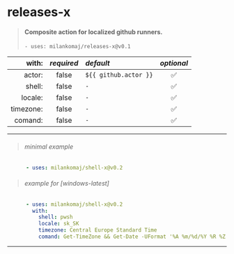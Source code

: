 # releases-x
> #### Composite action for localized github runners.
> ``` - uses: milankomaj/releases-x@v0.1 ```

**with:** | *required*  | *default*  | *optional*
---: | :---: | :--- | :---:
actor:       | false  | `${{ github.actor }}` | ✅
shell:       | false  | `-`                   | ✅
locale:      | false  | `-`                   | ✅
timezone:    | false  | `-`                   | ✅
comand:      | false  | `-`                   | ✅

---

> ###### minimal example
```YAML
      - uses: milankomaj/shell-x@v0.2
```

> ###### example for [windows-latest]
```YAML
      - uses: milankomaj/shell-x@v0.2
        with:
          shell: pwsh
          locale: sk_SK
          timezone: Central Europe Standard Time
          comand: Get-TimeZone && Get-Date -UFormat '%A %m/%d/%Y %R %Z'

```
---